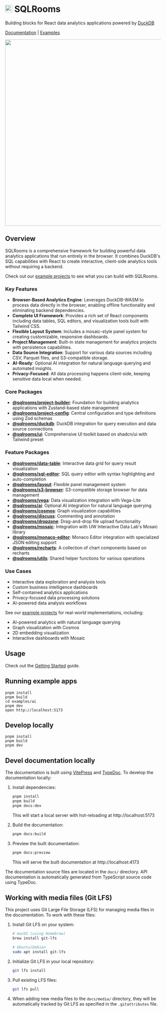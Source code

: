 # <img src=https://github.com/user-attachments/assets/dd6b2929-29f5-4c8b-a0c0-51ec84603e6b width=23> SQLRooms

Building blocks for React data analytics applications powered by [DuckDB](https://duckdb.org/docs/api/wasm/overview.html)

[Documentation](https://sqlrooms.org/) | [Examples](https://sqlrooms.org/examples.html)

<img width=600 src=/docs/media/overview/collage.webp>

## Overview

SQLRooms is a comprehensive framework for building powerful data analytics applications that run entirely in the browser. It combines DuckDB's SQL capabilities with React to create interactive, client-side analytics tools without requiring a backend.

Check out our [example projects](https://sqlrooms.org/examples.html) to see what you can build with SQLRooms.

### Key Features

- **Browser-Based Analytics Engine**: Leverages DuckDB-WASM to process data directly in the browser, enabling offline functionality and eliminating backend dependencies.
- **Complete UI Framework**: Provides a rich set of React components including data tables, SQL editors, and visualization tools built with Tailwind CSS.
- **Flexible Layout System**: Includes a mosaic-style panel system for creating customizable, responsive dashboards.
- **Project Management**: Built-in state management for analytics projects with persistence capabilities.
- **Data Source Integration**: Support for various data sources including CSV, Parquet files, and S3-compatible storage.
- **AI-Ready**: Optional AI integration for natural language querying and automated insights.
- **Privacy-Focused**: All data processing happens client-side, keeping sensitive data local when needed.

### Core Packages

- **[@sqlrooms/project-builder](/packages/project-builder/)**: Foundation for building analytics applications with Zustand-based state management
- **[@sqlrooms/project-config](/packages/project-config/)**: Central configuration and type definitions using Zod schemas
- **[@sqlrooms/duckdb](/packages/duckdb/)**: DuckDB integration for query execution and data source connections
- **[@sqlrooms/ui](/packages/ui/)**: Comprehensive UI toolkit based on shadcn/ui with Tailwind preset

### Feature Packages

- **[@sqlrooms/data-table](/packages/data-table/)**: Interactive data grid for query result visualization
- **[@sqlrooms/sql-editor](/packages/sql-editor/)**: SQL query editor with syntax highlighting and auto-completion
- **[@sqlrooms/layout](/packages/layout/)**: Flexible panel management system
- **[@sqlrooms/s3-browser](/packages/s3-browser/)**: S3-compatible storage browser for data management
- **[@sqlrooms/vega](/packages/vega/)**: Data visualization integration with Vega-Lite
- **[@sqlrooms/ai](/packages/ai/)**: Optional AI integration for natural language querying
- **[@sqlrooms/cosmos](/packages/cosmos/)**: Graph visualization capabilities
- **[@sqlrooms/discuss](/packages/discuss/)**: Commenting and annotation
- **[@sqlrooms/dropzone](/packages/dropzone/)**: Drag-and-drop file upload functionality
- **[@sqlrooms/mosaic](/packages/mosaic/)**: Integration with UW Interactive Data Lab's Mosaic library
- **[@sqlrooms/monaco-editor](/packages/monaco-editor/)**: Monaco Editor integration with specialized JSON editing support
- **[@sqlrooms/recharts](/packages/recharts/)**: A collection of chart components based on recharts
- **[@sqlrooms/utils](/packages/utils/)**: Shared helper functions for various operations

### Use Cases

- Interactive data exploration and analysis tools
- Custom business intelligence dashboards
- Self-contained analytics applications
- Privacy-focused data processing solutions
- AI-powered data analysis workflows

See our [example projects](https://sqlrooms.org/examples.html) for real-world implementations, including:

- AI-powered analytics with natural language querying
- Graph visualization with Cosmos
- 2D embedding visualization
- Interactive dashboards with Mosaic

## Usage

Check out the [Getting Started](https://sqlrooms.github.io/getting-started.html) guide.

## Running example apps

    pnpm install
    pnpm build
    cd examples/ai
    pnpm dev
    open http://localhost:5173

## Develop locally

    pnpm install
    pnpm build
    pnpm dev

## Devel documentation locally

The documentation is built using [VitePress](https://vitepress.dev/) and [TypeDoc](https://typedoc.org/). To develop the documentation locally:

1. Install dependencies:

   ```bash
   pnpm install
   pnpm build
   pnpm docs:dev
   ```

   This will start a local server with hot-reloading at http://localhost:5173

2. Build the documentation:

   ```bash
   pnpm docs:build
   ```

3. Preview the built documentation:
   ```bash
   pnpm docs:preview
   ```
   This will serve the built documentation at http://localhost:4173

The documentation source files are located in the `docs/` directory. API documentation is automatically generated from TypeScript source code using TypeDoc.

## Working with media files (Git LFS)

This project uses Git Large File Storage (LFS) for managing media files in the documentation. To work with these files:

1. Install Git LFS on your system:

   ```bash
   # macOS (using Homebrew)
   brew install git-lfs

   # Ubuntu/Debian
   sudo apt install git-lfs
   ```

2. Initialize Git LFS in your local repository:

   ```bash
   git lfs install
   ```

3. Pull existing LFS files:

   ```bash
   git lfs pull
   ```

4. When adding new media files to the `docs/media/` directory, they will be automatically tracked by Git LFS as specified in the `.gitattributes` file.
